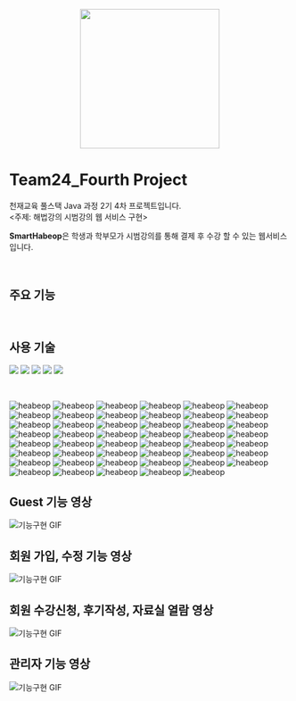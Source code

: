 <p align="center">
    <img src="public/logo.png" width="250"/>
</p>

# Team24_Fourth Project

천재교육 풀스택 Java 과정 2기 4차 프로젝트입니다.  
<주제: 해법강의 시범강의 웹 서비스 구현>  

<strong>SmartHabeop</strong>은 학생과 학부모가 시범강의를 통해 결제 후 수강 할 수 있는 웹서비스 입니다.  

<br>

## 주요 기능


<br>

## 사용 기술

<img src="https://img.shields.io/badge/Spring-61DAFB?style=flat-square&logo=React&logoColor=white"/> <img src="https://img.shields.io/badge/JavaScript-F7DF1E?style=flat-square&logo=JavaScript&logoColor=white"/> <img src="https://img.shields.io/badge/styled components-DB7093?style=flat-square&logo=styledcomponents&logoColor=white"/>
<img src="https://img.shields.io/badge/Axios-E01B22?style=flat-square"/> <img src="https://img.shields.io/badge/Vercel-000000?style=flat-square&logo=Vercel&logoColor=white"/>

<br>

![heabeop](./sanchul/1.png)
![heabeop](./sanchul/4.png)
![heabeop](./sanchul/5.png)
![heabeop](./sanchul/6.png)
![heabeop](./sanchul/7.png)
![heabeop](./sanchul/8.png)
![heabeop](./sanchul/9.png)
![heabeop](./sanchul/10.png)
![heabeop](./sanchul/11.png)
![heabeop](./sanchul/12.png)
![heabeop](./sanchul/13.png)
![heabeop](./sanchul/14.png)
![heabeop](./sanchul/15.png)
![heabeop](./sanchul/16.png)
![heabeop](./sanchul/17.png)
![heabeop](./sanchul/18.png)
![heabeop](./sanchul/19.png)
![heabeop](./sanchul/20.png)
![heabeop](./sanchul/21.png)
![heabeop](./sanchul/22.png)
![heabeop](./sanchul/23.png)
![heabeop](./sanchul/24.png)
![heabeop](./sanchul/25.png)
![heabeop](./sanchul/26.png)
![heabeop](./sanchul/27.png)
![heabeop](./sanchul/team24_ERD.png)
![heabeop](./sanchul/28.png)
![heabeop](./sanchul/29.png)
![heabeop](./sanchul/30.png)
![heabeop](./sanchul/31.png)
![heabeop](./sanchul/32.png)
![heabeop](./sanchul/33.png)
![heabeop](./sanchul/34.png)
![heabeop](./sanchul/35.png)
![heabeop](./sanchul/36.png)
![heabeop](./sanchul/38.png)
![heabeop](./sanchul/39.png)
![heabeop](./sanchul/40.png)
![heabeop](./sanchul/41.png)
![heabeop](./sanchul/42.png)
![heabeop](./sanchul/43.png)
![heabeop](./sanchul/42_2.png)
![heabeop](./sanchul/43_2.png)
![heabeop](./sanchul/44.png)
![heabeop](./sanchul/45.png)
![heabeop](./sanchul/46.png)
![heabeop](./sanchul/47.png)

## Guest 기능 영상
![기능구현 GIF](./functionRecord/team24_1.gif)

## 회원 가입, 수정 기능 영상
![기능구현 GIF](./functionRecord/team24_2.gif)

## 회원 수강신청, 후기작성, 자료실 열람 영상
![기능구현 GIF](./functionRecord/team24_3.gif)

## 관리자 기능 영상
![기능구현 GIF](./functionRecord/team24_4.gif)
